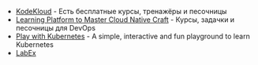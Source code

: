 - [KodeKloud](https://kodekloud.com/courses/linux-challenges/) - Есть бесплатные курсы, тренажёры и песочницы
- [Learning Platform to Master Cloud Native Craft](https://labs.iximiuz.com/) - Курсы, задачки и песочницы для DevOps 
- [Play with Kubernetes](https://labs.play-with-k8s.com/) - A simple, interactive and fun playground to learn Kubernetes
- [LabEx](https://labex.io/)
